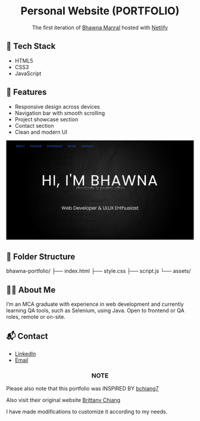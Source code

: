 <h1 align="center">
  Personal Website (PORTFOLIO)
</h1>
<p align="center">
  The first iteration of <a href="https://bhmanral-porfolio.netlify.app/" target="_blank">Bhawna Manral</a> hosted with <a href="https://www.netlify.com/" target="_blank">Netlify</a>
</p>

## 🔧 Tech Stack

- HTML5
- CSS3
- JavaScript

## 🌟 Features

- Responsive design across devices
- Navigation bar with smooth scrolling
- Project showcase section
- Contact section
- Clean and modern UI

![demo](https://github.com/bhmanral/bhawna-portfolio/blob/main/images/demo.png)

## 📁 Folder Structure

bhawna-portfolio/
├── index.html
├── style.css
├── script.js
└── assets/

## 🙋‍♀️ About Me

I’m an MCA graduate with experience in web development and currently learning QA tools, such as Selenium, using Java. 
Open to frontend or QA roles, remote or on-site.

## 📬 Contact

- [LinkedIn](https://www.linkedin.com/in/manralbhawna/)
- [Email](mailto:bh.manral@gmail.com)

<h3 align="center">
  NOTE
</h3>
<p>Please also note that this portfolio was INSPIRED BY <a href="https://github.com/bchiang7" target="_blank">bchiang7</a> </p>
<p>Also visit their original website <a href="https://v1.brittanychiang.com/" target="_blank">Brittany Chiang </a></p>
<p>I have made modifications to customize it according to my needs.</p>
